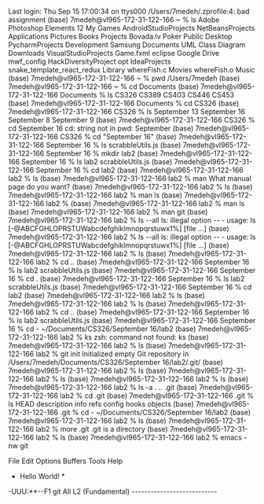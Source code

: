 Last login: Thu Sep 15 17:00:34 on ttys000
/Users/7medeh/.zprofile:4: bad assignment
(base) 7medeh@vl965-172-31-122-166 ~ % ls
Adobe Photoshop Elements 12	My Games
AndroidStudioProjects		NetBeansProjects
Applications			Pictures
Books				Projects
Bovada.lv Poker			Public
Desktop				PycharmProjects
Development			Samsung
Documents			UML Class Diagram
Downloads			VisualStudioProjects
Game.fxml			eclipse
Google Drive			mwf_config
HackDiversityProject		opt
IdeaProjects			snake_template_react_redux
Library				whereFish.c
Movies				whereFish.o
Music
(base) 7medeh@vl965-172-31-122-166 ~ % pwd
/Users/7medeh
(base) 7medeh@vl965-172-31-122-166 ~ % cd Documents
(base) 7medeh@vl965-172-31-122-166 Documents % ls
CS326	CS389	CS403	CS446	CS453
(base) 7medeh@vl965-172-31-122-166 Documents % cd CS326
(base) 7medeh@vl965-172-31-122-166 CS326 % ls
September 13	September 16	September 8	September 9
(base) 7medeh@vl965-172-31-122-166 CS326 % cd September 16
cd: string not in pwd: September
(base) 7medeh@vl965-172-31-122-166 CS326 % cd "September 16"
(base) 7medeh@vl965-172-31-122-166 September 16 % ls
scrabbleUtils.js
(base) 7medeh@vl965-172-31-122-166 September 16 % mkdir lab2
(base) 7medeh@vl965-172-31-122-166 September 16 % ls
lab2			scrabbleUtils.js
(base) 7medeh@vl965-172-31-122-166 September 16 % cd lab2
(base) 7medeh@vl965-172-31-122-166 lab2 % ls
(base) 7medeh@vl965-172-31-122-166 lab2 % man
What manual page do you want?
(base) 7medeh@vl965-172-31-122-166 lab2 % ls
(base) 7medeh@vl965-172-31-122-166 lab2 % man ls
(base) 7medeh@vl965-172-31-122-166 lab2 % 
(base) 7medeh@vl965-172-31-122-166 lab2 % man ls
(base) 7medeh@vl965-172-31-122-166 lab2 % man git
(base) 7medeh@vl965-172-31-122-166 lab2 % ls --all
ls: illegal option -- -
usage: ls [-@ABCFGHLOPRSTUWabcdefghiklmnopqrstuwx1%] [file ...]
(base) 7medeh@vl965-172-31-122-166 lab2 % ls --all
ls: illegal option -- -
usage: ls [-@ABCFGHLOPRSTUWabcdefghiklmnopqrstuwx1%] [file ...]
(base) 7medeh@vl965-172-31-122-166 lab2 % ls
(base) 7medeh@vl965-172-31-122-166 lab2 % cd ..
(base) 7medeh@vl965-172-31-122-166 September 16 % ls
lab2			scrabbleUtils.js
(base) 7medeh@vl965-172-31-122-166 September 16 % cd .
(base) 7medeh@vl965-172-31-122-166 September 16 % ls
lab2			scrabbleUtils.js
(base) 7medeh@vl965-172-31-122-166 September 16 % cd lab2
(base) 7medeh@vl965-172-31-122-166 lab2 % ls
(base) 7medeh@vl965-172-31-122-166 lab2 % ls
(base) 7medeh@vl965-172-31-122-166 lab2 % cd ..
(base) 7medeh@vl965-172-31-122-166 September 16 % ls
lab2			scrabbleUtils.js
(base) 7medeh@vl965-172-31-122-166 September 16 % cd -
~/Documents/CS326/September 16/lab2
(base) 7medeh@vl965-172-31-122-166 lab2 % ks
zsh: command not found: ks
(base) 7medeh@vl965-172-31-122-166 lab2 % ls
(base) 7medeh@vl965-172-31-122-166 lab2 % git init
Initialized empty Git repository in /Users/7medeh/Documents/CS326/September 16/lab2/.git/
(base) 7medeh@vl965-172-31-122-166 lab2 % ls
(base) 7medeh@vl965-172-31-122-166 lab2 % ls
(base) 7medeh@vl965-172-31-122-166 lab2 % ls
(base) 7medeh@vl965-172-31-122-166 lab2 % ls -a
.	..	.git
(base) 7medeh@vl965-172-31-122-166 lab2 % cd .git
(base) 7medeh@vl965-172-31-122-166 .git % ls
HEAD		description	info		refs
config		hooks		objects
(base) 7medeh@vl965-172-31-122-166 .git % cd -
~/Documents/CS326/September 16/lab2
(base) 7medeh@vl965-172-31-122-166 lab2 % ls
(base) 7medeh@vl965-172-31-122-166 lab2 % more .git
.git is a directory
(base) 7medeh@vl965-172-31-122-166 lab2 % ls
(base) 7medeh@vl965-172-31-122-166 lab2 % emacs -nw git

File Edit Options Buffers Tools Help                                            
* Hello	World! *




















-UUU:**--F1  git            All L2     (Fundamental) ---------------------------

